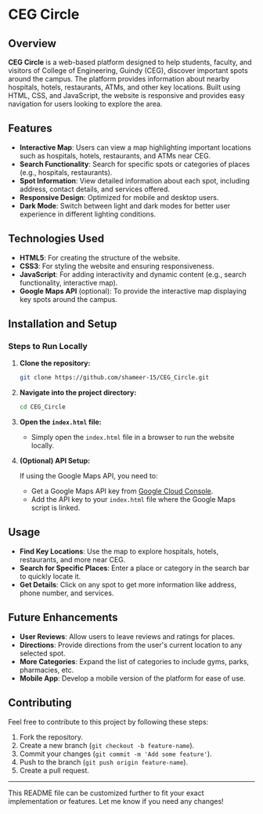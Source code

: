 
# **CEG Circle**

## **Overview**

**CEG Circle** is a web-based platform designed to help students, faculty, and visitors of College of Engineering, Guindy (CEG), discover important spots around the campus. The platform provides information about nearby hospitals, hotels, restaurants, ATMs, and other key locations. Built using HTML, CSS, and JavaScript, the website is responsive and provides easy navigation for users looking to explore the area.

## **Features**

- **Interactive Map**: Users can view a map highlighting important locations such as hospitals, hotels, restaurants, and ATMs near CEG.
- **Search Functionality**: Search for specific spots or categories of places (e.g., hospitals, restaurants).
- **Spot Information**: View detailed information about each spot, including address, contact details, and services offered.
- **Responsive Design**: Optimized for mobile and desktop users.
- **Dark Mode**: Switch between light and dark modes for better user experience in different lighting conditions.

## **Technologies Used**

- **HTML5**: For creating the structure of the website.
- **CSS3**: For styling the website and ensuring responsiveness.
- **JavaScript**: For adding interactivity and dynamic content (e.g., search functionality, interactive map).
- **Google Maps API** (optional): To provide the interactive map displaying key spots around the campus.

## **Installation and Setup**

### **Steps to Run Locally**

1. **Clone the repository:**

   ```bash
   git clone https://github.com/shameer-15/CEG_Circle.git
   ```

2. **Navigate into the project directory:**

   ```bash
   cd CEG_Circle
   ```

3. **Open the `index.html` file:**

   - Simply open the `index.html` file in a browser to run the website locally.

4. **(Optional) API Setup:**

   If using the Google Maps API, you need to:
   - Get a Google Maps API key from [Google Cloud Console](https://console.cloud.google.com/).
   - Add the API key to your `index.html` file where the Google Maps script is linked.

## **Usage**

- **Find Key Locations**: Use the map to explore hospitals, hotels, restaurants, and more near CEG.
- **Search for Specific Places**: Enter a place or category in the search bar to quickly locate it.
- **Get Details**: Click on any spot to get more information like address, phone number, and services.


## **Future Enhancements**

- **User Reviews**: Allow users to leave reviews and ratings for places.
- **Directions**: Provide directions from the user's current location to any selected spot.
- **More Categories**: Expand the list of categories to include gyms, parks, pharmacies, etc.
- **Mobile App**: Develop a mobile version of the platform for ease of use.

## **Contributing**

Feel free to contribute to this project by following these steps:

1. Fork the repository.
2. Create a new branch (`git checkout -b feature-name`).
3. Commit your changes (`git commit -m 'Add some feature'`).
4. Push to the branch (`git push origin feature-name`).
5. Create a pull request.


---

This README file can be customized further to fit your exact implementation or features. Let me know if you need any changes!

